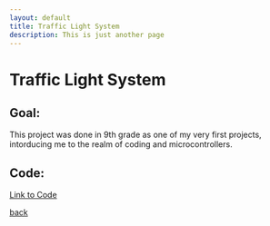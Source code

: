 ```yaml
---
layout: default
title: Traffic Light System
description: This is just another page
---
```


# Traffic Light System

## Goal:

This project was done in 9th grade as one of my very first projects, intorducing me to the realm of coding and microcontrollers.

## Code:

[Link to Code](https://github.com/joey101/arduino/tree/main/traffic_light_system/traffic_light)

[back](../index.html)